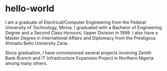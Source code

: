 # hello-world

I am a graduate of Electrical/Computer Engineering from the Federal University of Technology, Minna. I graduated with a Bachelor of Engineering Degree and a Second Class Honours, Upper Division in 1998. I also have a Master Degree in International Affairs and Diplomacy from the Prestigous Ahmadu Bello University Zaria. 

Since graduation, I have commisioned several projects involving Zenith Bank Branch and IT Infrastructure Expansion Project in Northern Nigeria among many others. 
